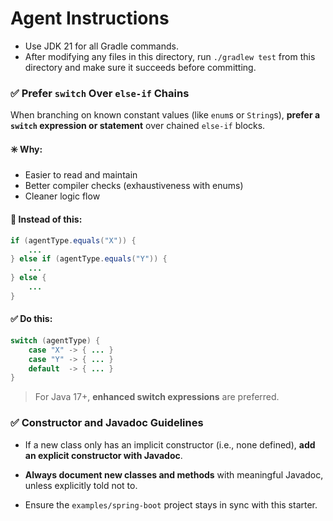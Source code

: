 # Agent Instructions

- Use JDK 21 for all Gradle commands.
- After modifying any files in this directory, run `./gradlew test` from this directory and make sure it succeeds before committing.

### ✅ Prefer `switch` Over `else-if` Chains

When branching on known constant values (like `enum`s or `String`s), **prefer a `switch` expression or statement** over chained `else-if` blocks.

#### ✳️ Why:
- Easier to read and maintain
- Better compiler checks (exhaustiveness with enums)
- Cleaner logic flow

#### 🔁 Instead of this:
```java
if (agentType.equals("X")) {
    ...
} else if (agentType.equals("Y")) {
    ...
} else {
    ...
}
```

#### ✅ Do this:
```java
switch (agentType) {
    case "X" -> { ... }
    case "Y" -> { ... }
    default  -> { ... }
}
```

> For Java 17+, **enhanced switch expressions** are preferred.

### ✅ Constructor and Javadoc Guidelines

- If a new class only has an implicit constructor (i.e., none defined), **add an explicit constructor with Javadoc**.
- **Always document new classes and methods** with meaningful Javadoc, unless explicitly told not to.

- Ensure the `examples/spring-boot` project stays in sync with this starter.
